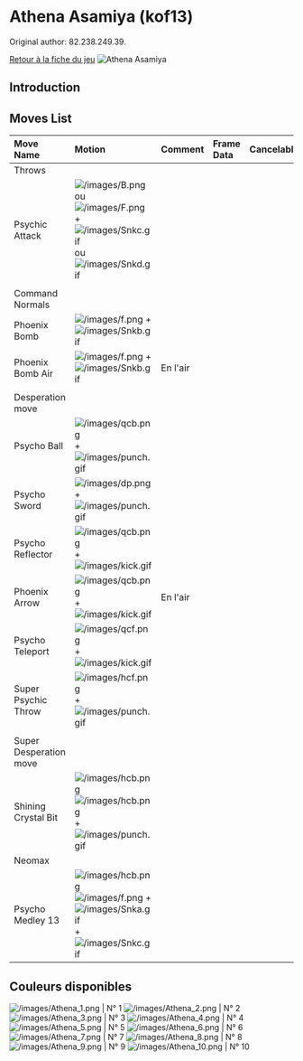 # Athena Asamiya (kof13)

Original author: 82.238.249.39.

[Retour à la fiche du
jeu](http://basgrospoing.fr/wiki/index.php?title=The_King_of_Fighters_XIII)
![Athena Asamiya](/images/Athenakof13.gif "Athena Asamiya")

## Introduction

## Moves List

| Move Name              | Motion                                                                                                                                                          | Comment  | Frame Data | Cancelable | Damage LOW/HIGH/EX |
|:-----------------------|:----------------------------------------------------------------------------------------------------------------------------------------------------------------|:---------|:-----------|:-----------|:-------------------|
| Throws                 |                                                                                                                                                                 |          |            |            |                    |
| Psychic Attack         | ![](/images/B.png "/images/B.png") ou ![](/images/F.png "/images/F.png") + ![](/images/Snkc.gif "/images/Snkc.gif") ou ![](/images/Snkd.gif "/images/Snkd.gif") |          |            |            | 100                |
|                        |                                                                                                                                                                 |          |            |            |                    |
| Command Normals        |                                                                                                                                                                 |          |            |            |                    |
| Phoenix Bomb           | ![](/images/f.png "/images/f.png") + ![](/images/Snkb.gif "/images/Snkb.gif")                                                                                   |          |            |            |                    |
| Phoenix Bomb Air       | ![](/images/f.png "/images/f.png") + ![](/images/Snkb.gif "/images/Snkb.gif")                                                                                   | En l'air |            |            |                    |
|                        |                                                                                                                                                                 |          |            |            |                    |
| Desperation move       |                                                                                                                                                                 |          |            |            |                    |
| Psycho Ball            | ![](/images/qcb.png "/images/qcb.png") + ![](/images/punch.gif "/images/punch.gif")                                                                             |          |            |            |                    |
| Psycho Sword           | ![](/images/dp.png "/images/dp.png") + ![](/images/punch.gif "/images/punch.gif")                                                                               |          |            |            |                    |
| Psycho Reflector       | ![](/images/qcb.png "/images/qcb.png") + ![](/images/kick.gif "/images/kick.gif")                                                                               |          |            |            |                    |
| Phoenix Arrow          | ![](/images/qcb.png "/images/qcb.png") + ![](/images/kick.gif "/images/kick.gif")                                                                               | En l'air |            |            |                    |
| Psycho Teleport        | ![](/images/qcf.png "/images/qcf.png")+![](/images/kick.gif "/images/kick.gif")                                                                                 |          |            |            |                    |
| Super Psychic Throw    | ![](/images/hcf.png "/images/hcf.png")+![](/images/punch.gif "/images/punch.gif")                                                                               |          |            |            |                    |
|                        |                                                                                                                                                                 |          |            |            |                    |
| Super Desperation move |                                                                                                                                                                 |          |            |            |                    |
| Shining Crystal Bit    | ![](/images/hcb.png "/images/hcb.png")![](/images/hcb.png "/images/hcb.png")+![](/images/punch.gif "/images/punch.gif")                                         |          |            |            |                    |
| Neomax                 |                                                                                                                                                                 |          |            |            |                    |
| Psycho Medley 13       | ![](/images/hcb.png "/images/hcb.png")![](/images/f.png "/images/f.png") + ![](/images/Snka.gif "/images/Snka.gif")+![](/images/Snkc.gif "/images/Snkc.gif")    |          |            |            |                    |

## Couleurs disponibles

![](/images/Athena_1.png "/images/Athena_1.png") \| N° 1
![](/images/Athena_2.png "/images/Athena_2.png") \| N° 2
![](/images/Athena_3.png "/images/Athena_3.png") \| N° 3
![](/images/Athena_4.png "/images/Athena_4.png") \| N° 4
![](/images/Athena_5.png "/images/Athena_5.png") \| N° 5
![](/images/Athena_6.png "/images/Athena_6.png") \| N° 6
![](/images/Athena_7.png "/images/Athena_7.png") \| N° 7
![](/images/Athena_8.png "/images/Athena_8.png") \| N° 8
![](/images/Athena_9.png "/images/Athena_9.png") \| N° 9
![](/images/Athena_10.png "/images/Athena_10.png") \| N° 10

